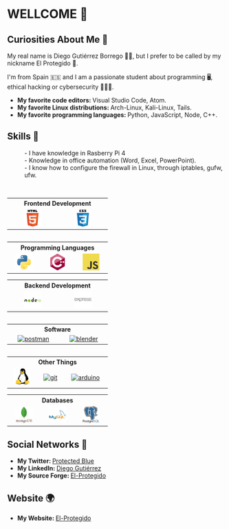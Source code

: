 <h1>WELLCOME 👋</h1>
<h2>Curiosities About Me 💬</h2>
<p>My real name is Diego Gutiérrez Borrego 👱‍♂️, but I prefer to be called by my nickname El Protegido 🦁.</p>
<p>I'm from Spain 🇪🇸 and I am a passionate student about programming 🖥, ethical hacking or cybersecurity 👨🏽‍💻.</p>
<ul>
  <li><b>My favorite code editors: </b><a>Visual Studio Code, Atom.</a></li>
  <li><b>My favorite Linux distributions: </b><a>Arch-Linux, Kali-Linux, Tails.</a></li>
  <li><b>My favorite programming languages: </b><a>Python, JavaScript, Node, C++.</a></li>
</ul> 

<h2>Skills 💪</h2>

<dl>
  <dt></dt>
  <dd>- I have knowledge in Rasberry Pi 4</dd>
  <dd>- Knowledge in office automation (Word, Excel, PowerPoint).</dd>
  <dd>- I know how to configure the firewall in Linux, through iptables, gufw, ufw.</dd>
</dl>

<br>

<table align="left">
  <tr>
    <th align="center" width="220px" colspan="2">Frontend Development</th>
  </tr>
  <tr>
    <td align="center">
      <!-- HTML -->
      <a href="https://www.w3.org/html/" target="_blank"><img src="https://raw.githubusercontent.com/devicons/devicon/master/icons/html5/html5-original-wordmark.svg" alt="html5" width="40" height="40"/></a>
    </td>
    <td align="center">
      <!-- CSS -->
      <a href="https://www.w3schools.com/css/" target="_blank"><img src="https://raw.githubusercontent.com/devicons/devicon/master/icons/css3/css3-original-wordmark.svg" alt="css3" width="40" height="40"/></a>
    </td>
  </tr>
</table>

<table align="right">
  <tr>
    <th align="center" width="220px" colspan="3">Programming Languages</th>
  </tr>
  <tr>
    <td align="center">
      <!-- PYTHON -->
      <a href="https://www.python.org" target="_blank"><img src="https://raw.githubusercontent.com/devicons/devicon/master/icons/python/python-original.svg" alt="python" width="40" height="40"/></a>
    </td>
    <td align="center">
      <!-- C++ -->
      <a href="https://www.w3schools.com/cpp/" target="_blank"><img src="https://raw.githubusercontent.com/devicons/devicon/master/icons/cplusplus/cplusplus-original.svg" alt="cplusplus" width="40" height="40"/></a>
    </td>
     <td align="center">
      <!-- JAVASCRIPT -->
      <a href="https://developer.mozilla.org/en-US/docs/Web/JavaScript" target="_blank"><img src="https://raw.githubusercontent.com/devicons/devicon/master/icons/javascript/javascript-original.svg" alt="javascript" width="40" height="40"/></a>
    </td>
  </tr>
</table>

<table align="center">
  <tr>
    <th align="center" width="220px" colspan="2">Backend Development</th>
  </tr>
  <tr>
    <td align="center">
      <!-- NODE -->
      <a href="https://nodejs.org" target="_blank"><img src="https://raw.githubusercontent.com/devicons/devicon/master/icons/nodejs/nodejs-original-wordmark.svg" alt="nodejs" width="40" height="40"/></a>
    </td>
    <td align="center">
      <!-- EXPRESS -->
      <a href="https://expressjs.com" target="_blank"><img src="https://raw.githubusercontent.com/devicons/devicon/master/icons/express/express-original-wordmark.svg" alt="express" width="40" height="40"/></a>
    </td>
  </tr>
</table>

<table align="left">
  <tr>
    <th align="center" width="220px" colspan="2">Software</th>
  </tr>
  <tr>
    <td align="center">
      <!-- POSTMAN -->
      <a href="https://postman.com" target="_blank"><img src="https://www.vectorlogo.zone/logos/getpostman/getpostman-icon.svg" alt="postman" width="40" height="40"/></a>
    </td>
    <td align="center">
      <!-- BLENDER -->
      <a href="https://www.blender.org/" target="_blank"><img src="https://download.blender.org/branding/community/blender_community_badge_white.svg" alt="blender" width="40" height="40"/></a>
  </tr>
</table>

<table align="right">
  <tr>
    <th align="center" width="220px" colspan="3">Other Things</th>
  </tr>
  <tr>
    <td align="center">
      <!-- LINUX -->
      <a href="https://www.linux.org/" target="_blank"><img src="https://raw.githubusercontent.com/devicons/devicon/master/icons/linux/linux-original.svg" alt="linux" width="40" height="40"/></a>
    </td>
    <td align="center">
      <!-- GIT -->
      <a href="https://git-scm.com/" target="_blank"><img src="https://www.vectorlogo.zone/logos/git-scm/git-scm-icon.svg" alt="git" width="40" height="40"/></a>
    </td>
     <td align="center">
      <!-- ARDUINO -->
      <a href="https://www.arduino.cc/" target="_blank"><img src="https://cdn.worldvectorlogo.com/logos/arduino-1.svg" alt="arduino" width="40" height="40"/></a> 
    </td>
  </tr>
</table>

<table align="center">
  <tr>
    <th align="center" width="220px" colspan="3">Databases</th>
  </tr>
  <tr>
    <td align="center">
      <!-- MONGODB -->
      <a href="https://www.mongodb.com/" target="_blank"><img src="https://raw.githubusercontent.com/devicons/devicon/master/icons/mongodb/mongodb-original-wordmark.svg" alt="mongodb" width="40" height="40"/>
    </td>
    <td align="center">
      <!-- MYSQL -->
      </a> <a href="https://www.mysql.com/" target="_blank"><img src="https://raw.githubusercontent.com/devicons/devicon/master/icons/mysql/mysql-original-wordmark.svg" alt="mysql" width="40" height="40"/>
    </td>
     <td align="center">
      <!-- POSTGRESQL -->
      </a> <a href="https://www.postgresql.org" target="_blank"><img src="https://raw.githubusercontent.com/devicons/devicon/master/icons/postgresql/postgresql-original-wordmark.svg" alt="postgresql" width="40" height="40"/></a>
    </td>
  </tr>
</table>

<h2>Social Networks 👤</h2>
<ul>
  <li><b>My Twitter: </b><a href="https://twitter.com/Protectedblue">Protected Blue</a></li>
  <li><b>My LinkedIn: </b><a href="https://linkedin.com/in/diego-gutiérrez-borrego">Diego Gutiérrez</a></li>
  <li><b>My Source Forge: </b><a href="https://sourceforge.net/u/elprotegido">El-Protegido</a></li>
</ul>
<h2>Website 🌍</h2>
<ul>
  <li><b>My Website: </b><a href="https://elprotegido.wordpress.com">El-Protegido</a></li>
</ul>
